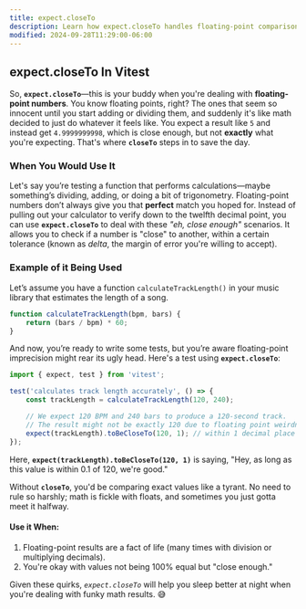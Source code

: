 ```yaml
---
title: expect.closeTo
description: Learn how expect.closeTo handles floating-point comparisons in Vitest.
modified: 2024-09-28T11:29:00-06:00
---
```


## expect.closeTo In Vitest

So, **`expect.closeTo`**—this is your buddy when you're dealing with **floating-point numbers**. You know floating points, right? The ones that seem so innocent until you start adding or dividing them, and suddenly it's like math decided to just do whatever it feels like. You expect a result like `5` and instead get `4.9999999998`, which is close enough, but not **exactly** what you're expecting. That's where **`closeTo`** steps in to save the day.

### When You Would Use It

Let's say you’re testing a function that performs calculations—maybe something’s dividing, adding, or doing a bit of trigonometry. Floating-point numbers don’t always give you that **perfect** match you hoped for. Instead of pulling out your calculator to verify down to the twelfth decimal point, you can use **`expect.closeTo`** to deal with these *"eh, close enough"* scenarios. It allows you to check if a number is "close" to another, within a certain tolerance (known as *delta*, the margin of error you're willing to accept).

### Example of it Being Used

Let’s assume you have a function `calculateTrackLength()` in your music library that estimates the length of a song.

```javascript
function calculateTrackLength(bpm, bars) {
	return (bars / bpm) * 60;
}
```

And now, you’re ready to write some tests, but you’re aware floating-point imprecision might rear its ugly head. Here's a test using **`expect.closeTo`**:

```javascript
import { expect, test } from 'vitest';

test('calculates track length accurately', () => {
	const trackLength = calculateTrackLength(120, 240);

	// We expect 120 BPM and 240 bars to produce a 120-second track.
	// The result might not be exactly 120 due to floating point weirdness. 'delta' says we’re cool with a difference of 0.1 seconds.
	expect(trackLength).toBeCloseTo(120, 1); // within 1 decimal place
});
```

Here, **`expect(trackLength).toBeCloseTo(120, 1)`** is saying, "Hey, as long as this value is within 0.1 of 120, we're good."

Without **`closeTo`**, you'd be comparing exact values like a tyrant. No need to rule so harshly; math is fickle with floats, and sometimes you just gotta meet it halfway.

#### Use it When:

1. Floating-point results are a fact of life (many times with division or multiplying decimals).
2. You're okay with values not being 100% equal but "close enough."

Given these quirks, *`expect.closeTo`* will help you sleep better at night when you're dealing with funky math results. 😅

```ts
```
